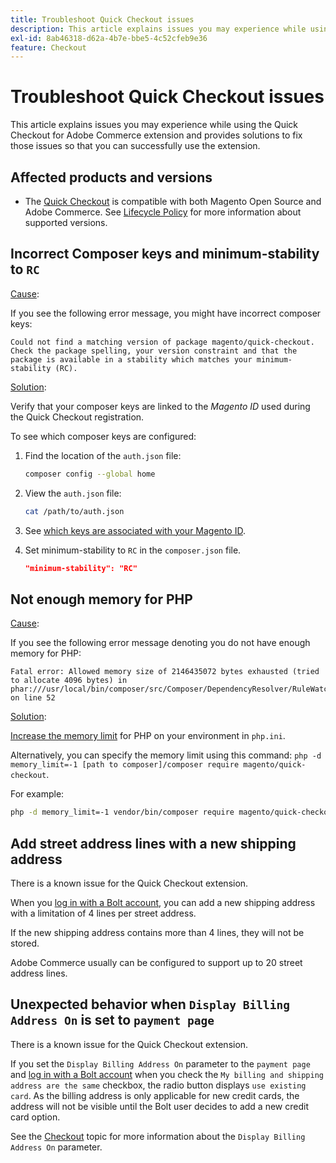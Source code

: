 ```yaml
---
title: Troubleshoot Quick Checkout issues
description: This article explains issues you may experience while using the Quick Checkout for Adobe Commerce extension and provides solutions to fix those issues so that you can successfully use the extension.
exl-id: 8ab46318-d62a-4b7e-bbe5-4c52cfeb9e36
feature: Checkout
---
```

# Troubleshoot Quick Checkout issues

This article explains issues you may experience while using the Quick Checkout for Adobe Commerce extension and provides solutions to fix those issues so that you can successfully use the extension.

## Affected products and versions

* The [Quick Checkout](https://experienceleague.adobe.com/docs/commerce-merchant-services/quick-checkout/overview.html) is compatible with both Magento Open Source and Adobe Commerce. See [Lifecycle Policy](https://experienceleague.adobe.com/docs/commerce-operations/release/planning/lifecycle-policy.html) for more information about supported versions.

## Incorrect Composer keys and minimum-stability to `RC`

<u>Cause</u>:

If you see the following error message, you might have incorrect composer keys:

```terminal
Could not find a matching version of package magento/quick-checkout. Check the package spelling, your version constraint and that the package is available in a stability which matches your minimum-stability (RC).
```

<u>Solution</u>:

Verify that your composer keys are linked to the _Magento ID_ used during the Quick Checkout registration.

To see which composer keys are configured:

1. Find the location of the `auth.json` file:

   ```bash
   composer config --global home
   ```

1. View the `auth.json` file:

   ```bash
   cat /path/to/auth.json
   ```

1. See [which keys are associated with your Magento ID](https://devdocs.magento.com/guides/v2.4/install-gde/prereq/connect-auth.html).

1. Set minimum-stability to `RC` in the `composer.json` file.

   ```json
   "minimum-stability": "RC"
   ```

## Not enough memory for PHP

<u>Cause</u>:

If you see the following error message denoting you do not have enough memory for PHP:

```terminal
Fatal error: Allowed memory size of 2146435072 bytes exhausted (tried to allocate 4096 bytes) in phar:///usr/local/bin/composer/src/Composer/DependencyResolver/RuleWatchGraph.php on line 52
```

<u>Solution</u>:

[Increase the memory limit](https://devdocs.magento.com/cloud/project/magento-app-php-ini.html#increase-php-memory-limit) for PHP on your environment in `php.ini`.

Alternatively, you can specify the memory limit using this command: `php -d memory_limit=-1 [path to composer]/composer require magento/quick-checkout`.

For example:

```bash
php -d memory_limit=-1 vendor/bin/composer require magento/quick-checkout
```

## Add street address lines with a new shipping address

There is a known issue for the Quick Checkout extension.

When you [log in with a Bolt account](https://help.bolt.com/shoppers/guides/checkout/log-in/), you can add a new shipping address with a limitation of 4 lines per street address.

If the new shipping address contains more than 4 lines, they will not be stored.

Adobe Commerce usually can be configured to support up to 20 street address lines.

## Unexpected behavior when `Display Billing Address On` is set to `payment page`

There is a known issue for the Quick Checkout extension.

If you set the `Display Billing Address On` parameter to the `payment page` and [log in with a Bolt account](https://help.bolt.com/shoppers/guides/checkout/log-in/) when you check the `My billing and shipping address are the same` checkbox, the radio button displays `use existing card`. As the billing address is only applicable for new credit cards, the address will not be visible until the Bolt user decides to add a new credit card option.

See the [Checkout](https://docs.magento.com/user-guide/configuration/sales/checkout.html) topic for more information about the `Display Billing Address On` parameter.
